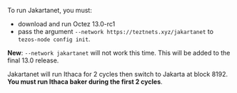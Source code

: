 To run Jakartanet, you must:

* download and run Octez 13.0-rc1
* pass the argument `--network https://teztnets.xyz/jakartanet` to `tezos-node config init`.

**New**: `--network jakartanet` will not work this time. This will be added to the final 13.0 release.

Jakartanet will run Ithaca for 2 cycles then switch to Jakarta at block 8192. **You must run Ithaca baker during the first 2 cycles**.
